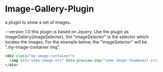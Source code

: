# Image-Gallery-Plugin
a plugin to show a set of images.


--version 1.0
this plugin is based on Jquery. Use the plugin as imageGallery(imageSelector), the "imageSelector" is the selector which locates the images. For the example below, the "imageSelector" will be ".my-image-container img".

```HTML
<div class="my-image-container">
  <img src="some-image-src" data-preview-img="some-image-thumbnail-src" data-display-img="some-image-large-size-src">
</div>
```
